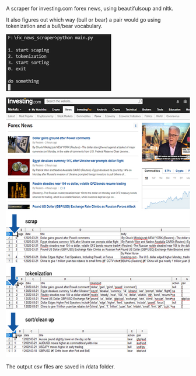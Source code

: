 A scraper for investing.com forex news, using beautifulsoup and nltk.

It also figures out which way (bull or bear) a pair would go using tokenization and a bull/bear vocabulary.
<p>
    <img src="1_menu.jpg"/>
</p>

<p>
    <img src="2_process.jpg" width="575" height="711" />
</p>

The output csv files are saved in /data folder.

